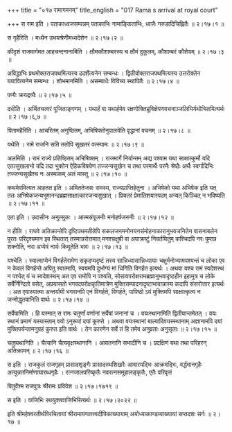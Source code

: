 +++
title = "०१७ रामागमनम्"
title_english = "017 Rama s arrival at royal court"

+++
स राम इति । पताकाध्वजसम्पन्नम् पताकाभिः नामाङ्किताभिः, ध्वजैः गरुडादिचिह्नितैः  ॥  २।१७।१  ॥   

  

स गृहैरिति । मध्येन उभयश्रेणीमध्यदेशेन  ॥  २।१७।२  ॥   

  

कीदृशं राजमार्गमत आहचन्दनानामिति । क्षौमकौशाम्बरस्य च क्षौमं दुकूलम्, कौशाम्बरं कौशेयम्  ॥  २।१७।३  ॥   

  

अविद्धाभिः प्रथमोक्तराजपथमित्यस्य ददर्शेत्यनेन सम्बन्धः । द्वितीयोक्तराजपथमित्यस्य उत्तरोक्तेन ययावित्यनेन सम्बन्धः । शोभमानमिति । असम्बाधैः विविच्य स्थापितैः  ॥  २।१७।४  ॥   

  

पण्यैः क्रयद्रव्यैः  ॥  २।१७।५  ॥   

  

दधीति । अर्चितचत्वरं पूजिताङ्गणम् । यथार्हं वा यथार्हमेव रक्षणोक्तिभ्रूविक्षेपणवचनाञ्जलिभिर्यथोचितमित्यर्थः  ॥  २।१७।६,७  ॥   

  

पितामहैरिति । आचरितम् अनुष्ठितम्, अभिषिक्तोनुपालयेति वृद्धानां वचनम्  ॥  २।१७।८  ॥   

  

यथेति । रामे राजनि सति ततोपि सुखतरं वत्स्यामः  ॥  २।१७।९  ॥   

  

अलमिति । रामं राज्ये प्रतिष्ठितम् अभिषिक्तम् । राजमार्गे निर्यान्तम् अद्य पश्याम यथा साक्षात्कुर्मो यदि एतत्सुखलाभो यदि तदा भुक्तेन ऐहिकविषयेण तज्जन्यसुखेन च तथा परमार्थैः परमैः श्रेष्ठैः अर्थैः स्वर्गादिभिः तज्जन्यसुखैश्च नः अस्माकम् अलं मास्तु  ॥  २।१७।१०  ॥   

  

कथमेवमित्यत आहतत इति । अमिततेजसः रामस्य, राज्यप्राप्तिहेतुना । अभिषेको यथा अभिषेक इति यत् ततः अभिषेकजन्यभूमानन्दब्रह्मसाक्षात्कारजन्यसुखात् । प्रियतरं प्रेमातिशयास्पदम् अन्यत् किञ्चित् न भविष्यति  ॥  २।१७।११  ॥   

  

एता इति । उदासीनः अनुत्सुकः । आत्मसंपूजनीः मनोहर्षजननीः  ॥  २।१७।१२  ॥   

  

न हीति । राघवे अतिक्रान्तेपि दृष्टिपथमतीतेपि सकलजनमनोनयनसंमोहनाकारानुभवजनितेन वासनाबलेन पुरतः परिदृश्यमान इव स्थितात् तस्मान्नरोत्तमात् मनश्चक्षुषी वा अपाक्रष्टुं निवर्तयितुम् कश्चिदपि नरः पुमान्न शक्नोति, नरा अप्येवं नार्यः किमुतेति भावः  ॥  २।१७।१३  ॥   

  

यश्चेति । स्वात्माप्येनं विगर्हतेरामेण सकृदप्यदृष्टं तस्य सान्निध्यासान्निध्यायाः चक्षुर्मनोभ्यामपश्यन्तं च लोका एव न केवलं विगर्हन्ते अपितु स्वात्मापि, स्वयमपि दुर्भाग्यं मां धिगिति विगर्हत इत्यर्थः । अथवा यश्च रामं स्वदेशस्थं न पश्येत् यं च स्वदेशस्थम् अत एव रामोपि न पश्यति, सोसावपरोक्षरामब्रह्मानुभवादृष्टहीन इहामुत्र च लोके सर्वैर्निन्दितो वसेत्, अप्रयासतो भगवदपरोक्षकृतिमात्रेण मुक्तिसम्पादनादृष्टाभावान्नास्य कदापि संसरोत्तार इत्यर्थः । अत एवास्यात्मा अन्तर्यामी भगवानपि एनं विगर्हते, विगर्हते, पापिष्ठो ऽयं मुक्तिमपि साक्षात्कृत्य न जन्मोद्धृतवानिति वार्थः  ॥  २।१७।१४  ॥   

  

सर्वेषामिति । हि यस्मात् स रामः चतुर्णां वर्णानां सर्वेषां जनानां च । वयःस्थानामिति द्वितीयान्तमेतत् । वयः स्थानं प्रमाणं यस्यास्ताम् वयो ऽनुरूपां दयां कुरुते । अथवा वयःस्थानां बाल्यादिवयस्स्थानाम् अज्ञानामपि दयां मुक्तिपर्यन्तामनुग्रहं कुरुत इति वार्थः । तेन कारणेन सर्वे तं हि तमेव अनुव्रताः अनुसृताः  ॥  २।१७।१५  ॥   

  

चतुष्पथानिति । चैत्यानि चैत्यवृक्षस्थानानि । आयतनानि सभादीनि च । प्रदक्षिणं यथा तथा परिहरन् अतिक्रामन्  ॥  २।१७।१६  ॥   

  

स इति । राजकुलं राजगृहम् प्रासादशृङ्गैः प्रासादस्थशिखरैः आवारयद्भिः आक्रमद्भिः, वर्द्धमानगृहैः अत्युन्नतनिर्माणायारब्धगृहैः । रत्नजालपरिष्कृतैः नवरत्नसमूहालङ्कृतैः, एतैः परिवृत्तं  

पितुर्वेश्म राजपुत्रः श्रीरामः प्रविवेश  ॥  २।१७।१७१९  ॥   

  

स इति । वाजिभिः रथयुक्तवाजिभिरित्यर्थः  ॥  २।१७।२०२२  ॥   

  

इति श्रीमहेश्वरतीर्थविरचितायां श्रीरामायणतत्त्वदीपिकाख्यायाम् अयोध्याकाण्डव्याख्यायां सप्तदशः सर्गः  ॥  २।१७  ॥   

  

  

